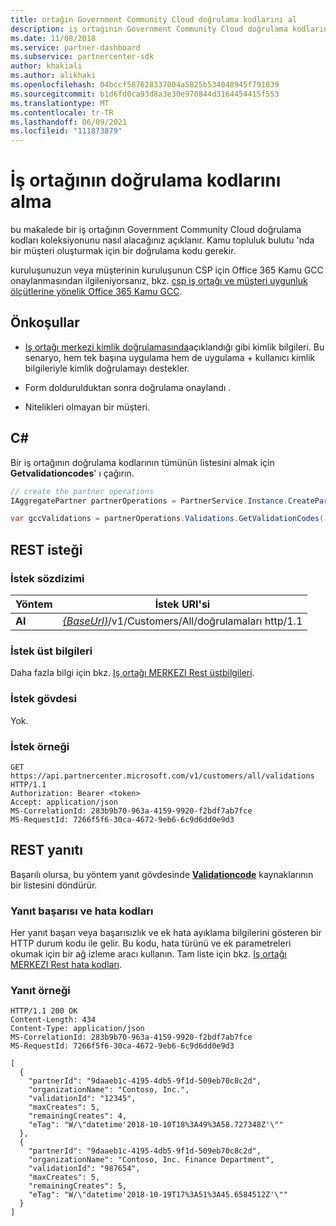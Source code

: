 ```yaml
---
title: ortağın Government Community Cloud doğrulama kodlarını al
description: iş ortağının Government Community Cloud doğrulama kodlarını alma.
ms.date: 11/08/2018
ms.service: partner-dashboard
ms.subservice: partnercenter-sdk
author: khakiali
ms.author: alikhaki
ms.openlocfilehash: 04bccf587628337004a5825b534048945f791839
ms.sourcegitcommit: b1d6fd0ca93d8a3e30e970844d3164454415f553
ms.translationtype: MT
ms.contentlocale: tr-TR
ms.lasthandoff: 06/09/2021
ms.locfileid: "111873879"
---
```

# <a name="get-a-partners-validation-codes"></a>İş ortağının doğrulama kodlarını alma

bu makalede bir iş ortağının Government Community Cloud doğrulama kodları koleksiyonunu nasıl alacağınız açıklanır. Kamu topluluk bulutu 'nda bir müşteri oluşturmak için bir doğrulama kodu gerekir.

kuruluşunuzun veya müşterinin kuruluşunun CSP için Office 365 Kamu GCC onaylanmasından ilgileniyorsanız, bkz. [csp iş ortağı ve müşteri uygunluk ölçütlerine yönelik Office 365 Kamu GCC](/partner-center/csp-gcc-validate).

## <a name="prerequisites"></a>Önkoşullar

- [Iş ortağı merkezi kimlik doğrulamasında](partner-center-authentication.md)açıklandığı gibi kimlik bilgileri. Bu senaryo, hem tek başına uygulama hem de uygulama + kullanıcı kimlik bilgileriyle kimlik doğrulamayı destekler.

- Form doldurulduktan sonra doğrulama onaylandı [](https://products.office.com/government/eligibility-validation?ReqType=CSPPartner).

- Nitelikleri olmayan bir müşteri.

## <a name="c"></a>C\#

Bir iş ortağının doğrulama kodlarının tümünün listesini almak için **Getvalidationcodes**' ı çağırın.

``` csharp
// create the partner operations
IAggregatePartner partnerOperations = PartnerService.Instance.CreatePartnerOperations(credentials);

var gccValidations = partnerOperations.Validations.GetValidationCodes();
```

## <a name="rest-request"></a>REST isteği

### <a name="request-syntax"></a>İstek sözdizimi

| Yöntem  | İstek URI'si                                                                                          |
|---------|------------------------------------------------------------------------------------------------------|
| **Al** | [*{BaseUrl}*](partner-center-rest-urls.md)/v1/Customers/All/doğrulamaları http/1.1 |

### <a name="request-headers"></a>İstek üst bilgileri

Daha fazla bilgi için bkz. [Iş ortağı MERKEZI Rest üstbilgileri](headers.md).

### <a name="request-body"></a>İstek gövdesi

Yok.

### <a name="request-example"></a>İstek örneği

```http
GET https://api.partnercenter.microsoft.com/v1/customers/all/validations HTTP/1.1
Authorization: Bearer <token>
Accept: application/json
MS-CorrelationId: 283b9b70-963a-4159-9920-f2bdf7ab7fce
MS-RequestId: 7266f5f6-30ca-4672-9eb6-6c9d6dd0e9d3
```

## <a name="rest-response"></a>REST yanıtı

Başarılı olursa, bu yöntem yanıt gövdesinde [**Validationcode**](utility-resources.md#validationcode) kaynaklarının bir listesini döndürür.

### <a name="response-success-and-error-codes"></a>Yanıt başarısı ve hata kodları

Her yanıt başarı veya başarısızlık ve ek hata ayıklama bilgilerini gösteren bir HTTP durum kodu ile gelir. Bu kodu, hata türünü ve ek parametreleri okumak için bir ağ izleme aracı kullanın. Tam liste için bkz. [Iş ortağı MERKEZI Rest hata kodları](error-codes.md).

### <a name="response-example"></a>Yanıt örneği

```http
HTTP/1.1 200 OK
Content-Length: 434
Content-Type: application/json
MS-CorrelationId: 283b9b70-963a-4159-9920-f2bdf7ab7fce
MS-RequestId: 7266f5f6-30ca-4672-9eb6-6c9d6dd0e9d3

[
  {
    "partnerId": "9daaeb1c-4195-4db5-9f1d-509eb70c8c2d",
    "organizationName": "Contoso, Inc.",
    "validationId": "12345",
    "maxCreates": 5,
    "remainingCreates": 4,
    "eTag": "W/\"datetime'2018-10-10T18%3A49%3A58.727348Z'\""
  },
  {
    "partnerId": "9daaeb1c-4195-4db5-9f1d-509eb70c8c2d",
    "organizationName": "Contoso, Inc. Finance Department",
    "validationId": "987654",
    "maxCreates": 5,
    "remainingCreates": 5,
    "eTag": "W/\"datetime'2018-10-19T17%3A51%3A45.6584512Z'\""
  }
]
```
